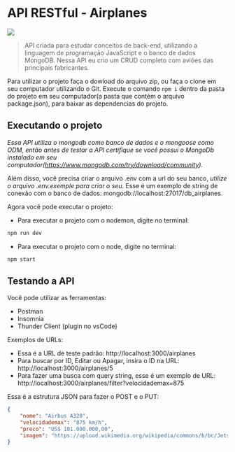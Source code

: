 # API RESTful - Airplanes
<img src="https://viagemeturismo.abril.com.br/wp-content/uploads/2017/08/istock-155439315.jpg?quality=70&strip=info&resize=680,453" /> 

> API criada para estudar conceitos de back-end, utilizando a linguagem de programação JavaScript e o banco de dados MongoDB. Nessa API eu crio um CRUD completo com aviões das principais fabricantes.

Para utilizar o projeto faça o dowload do arquivo zip, ou faça o clone em seu computador utilizando o Git. Execute o comando `npm i` dentro da pasta do projeto em seu computador(a pasta que contém o arquivo package.json), para baixar as dependencias do projeto.

## Executando o projeto

*Essa API utiliza o mongodb como banco de dados e o mongoose como ODM, então antes de testar a API certifique se você possui o MongoDb instalado em seu computador(https://www.mongodb.com/try/download/community).*

Além disso, você precisa criar o arquivo .env com a url do seu banco, *utilize o arquivo .env.exemple para criar o seu*. Esse é um exemplo de string de conexão com o banco de dados: mongodb://localhost:27017/db_airplanes.

Agora você pode executar o projeto: 
* Para executar o projeto com o nodemon, digite no terminal: 
```bash
npm run dev
```
* Para executar o projeto com o node, digite no terminal: 
```bash
npm start
```
## Testando a API

Você pode utilizar as ferramentas:

* Postman
* Insomnia
* Thunder Client (plugin no vsCode)

Exemplos de URLs: 
* Essa é a URL de teste padrão: http://localhost:3000/airplanes
* Para buscar por ID, Editar ou Apagar, insira o ID na URL: http://localhost:3000/airplanes/5
* Para fazer uma busca com query string, esse é um exemplo de URL: http://localhost:3000/airplanes/filter?velocidademax=875


Essa é a estrutura JSON para fazer o POST e o PUT:

```json
{
	"nome": "Airbus A320",
	"velocidademax": "875 km/h",
	"preco": "US$ 101.000.000,00",
	"imagem": "https://upload.wikimedia.org/wikipedia/commons/b/bc/Jetstar_Airbus_A320_in_flight_%286768081241%29_crop.jpg"
}
```
